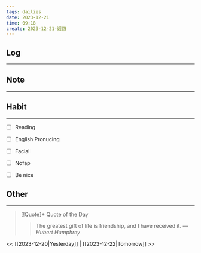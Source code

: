 ```yaml
---
tags: dailies  
date: 2023-12-21
time: 09:18
create: 2023-12-21-週四
---
```


## Log
---


## Note
---


## Habit
---
- [ ] Reading
- [ ] English Pronucing
- [ ] Facial
- [ ] Nofap
- [ ] Be nice


## Other
---

> [!Quote]+ Quote of the Day
> > The greatest gift of life is friendship, and I have received it.
> — <cite>Hubert Humphrey</cite>

<< [[2023-12-20|Yesterday]] | [[2023-12-22|Tomorrow]] >>